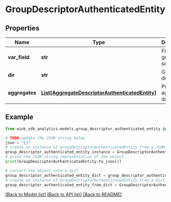 # GroupDescriptorAuthenticatedEntity


## Properties

Name | Type | Description | Notes
------------ | ------------- | ------------- | -------------
**var_field** | **str** | Field to group data set on | [optional] 
**dir** | **str** | Group sort direction | [optional] 
**aggregates** | [**List[AggregateDescriptorAuthenticatedEntity]**](AggregateDescriptorAuthenticatedEntity.md) | Primitive aggregate data points | [optional] 

## Example

```python
from wink_sdk_analytics.models.group_descriptor_authenticated_entity import GroupDescriptorAuthenticatedEntity

# TODO update the JSON string below
json = "{}"
# create an instance of GroupDescriptorAuthenticatedEntity from a JSON string
group_descriptor_authenticated_entity_instance = GroupDescriptorAuthenticatedEntity.from_json(json)
# print the JSON string representation of the object
print(GroupDescriptorAuthenticatedEntity.to_json())

# convert the object into a dict
group_descriptor_authenticated_entity_dict = group_descriptor_authenticated_entity_instance.to_dict()
# create an instance of GroupDescriptorAuthenticatedEntity from a dict
group_descriptor_authenticated_entity_from_dict = GroupDescriptorAuthenticatedEntity.from_dict(group_descriptor_authenticated_entity_dict)
```
[[Back to Model list]](../README.md#documentation-for-models) [[Back to API list]](../README.md#documentation-for-api-endpoints) [[Back to README]](../README.md)


